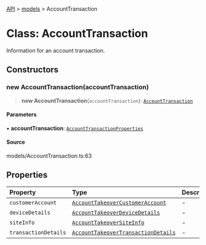 [API](../../index.md) > [models](../index.md) > AccountTransaction

# Class: AccountTransaction

Information for an account transaction.

## Constructors

### new AccountTransaction(accountTransaction)

> **new AccountTransaction**(`accountTransaction`): [`AccountTransaction`](AccountTransaction.md)

#### Parameters

▪ **accountTransaction**: [`AccountTransactionProperties`](../interfaces/AccountTransactionProperties.md)

#### Source

models/AccountTransaction.ts:63

## Properties

| Property | Type | Description | Source |
| :------ | :------ | :------ | :------ |
| `customerAccount` | [`AccountTakeoverCustomerAccount`](AccountTakeoverCustomerAccount.md) | - | models/AccountTransaction.ts:55 |
| `deviceDetails` | [`AccountTakeoverDeviceDetails`](AccountTakeoverDeviceDetails.md) | - | models/AccountTransaction.ts:49 |
| `siteInfo` | [`AccountTakeoverSiteInfo`](AccountTakeoverSiteInfo.md) | - | models/AccountTransaction.ts:43 |
| `transactionDetails` | [`AccountTakeoverTransactionDetails`](AccountTakeoverTransactionDetails.md) | - | models/AccountTransaction.ts:61 |
